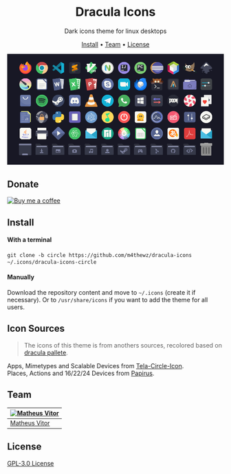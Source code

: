 <h1 align="center">
  Dracula Icons
  <br>
</h1>

<p align="center">
  Dark icons theme for linux desktops
</p>

<p align="center">
  <a href="#install">Install</a> •
  <a href="#team">Team</a> •
  <a href="#license">License</a>
</p>

<img alt="preview" src="./Preview.png">

## Donate
<a href="https://buymeacoffee.com/matheusvitor"><img alt="Buy me a coffee" src="https://img.buymeacoffee.com/button-api/?text=Buy me a coffee&emoji=&slug=matheusvitor&button_colour=FFDD00&font_colour=000000&font_family=Cookie&outline_colour=000000&coffee_colour=ffffff" /></a>
## Install
#### With a terminal
```
git clone -b circle https://github.com/m4thewz/dracula-icons ~/.icons/dracula-icons-circle
```
#### Manually
Download the repository content and move to `~/.icons` (create it if necessary). Or to `/usr/share/icons` if you want to add the theme for all users.

## Icon Sources
> The icons of this theme is from anothers sources, recolored based on [dracula pallete](https://draculatheme.com).

Apps, Mimetypes and Scalable Devices from [Tela-Circle-Icon](https://github.com/vinceliuice/Tela-circle-icon-theme). <br/>
Places, Actions and 16/22/24 Devices from [Papirus](https://github.com/PapirusDevelopmentTeam/papirus-icon-theme/).

## Team

[![Matheus Vitor](https://avatars0.githubusercontent.com/u/77175088?v=3&s=70)](https://github.com/m4thewz) | 
--- | 
[Matheus Vitor](https://github.com/m4thewz) | 

## License

[GPL-3.0 License](./LICENSE.md)
